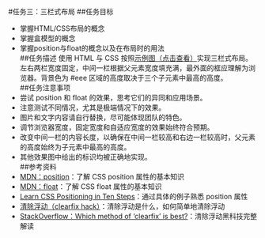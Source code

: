 #任务三：三栏式布局
##任务目标
* 掌握HTML/CSS布局的概念<br/>
* 掌握盒模型的概念<br/>
* 掌握position与float的概念以及在布局时的用法<br/>
##任务描述
使用 HTML 与 CSS 按照[示例图（点击查看）](http://7xrp04.com1.z0.glb.clouddn.com/task_1_3_1.png)实现三栏式布局。<br/>
左右两栏宽度固定，中间一栏根据父元素宽度填充满，最外面的框应理解为浏览器。背景色为 #eee 区域的高度取决于三个子元素中最高的高度。<br/>
##任务注意事项
* 尝试 position 和 float 的效果，思考它们的异同和应用场景。<br/>
* 注意测试不同情况，尤其是极端情况下的效果。<br/>
* 图片和文字内容请自行替换，尽可能体现团队的特色。<br/>
* 调节浏览器宽度，固定宽度和自适应宽度的效果始终符合预期。<br/>
* 改变中间一栏的内容长度，以确保在中间一栏较高和右边一栏较高时，父元素的高度始终为子元素中最高的高度。<br/>
* 其他效果图中给出的标识均被正确地实现。<br/>
##参考资料
* [MDN：position](https://developer.mozilla.org/zh-CN/docs/Web/CSS/position)：了解 CSS position 属性的基本知识<br/>
* [MDN：float](https://developer.mozilla.org/en-US/docs/Web/CSS/float)：了解 CSS float 属性的基本知识<br/>
* [Learn CSS Positioning in Ten Steps](http://www.barelyfitz.com/screencast/html-training/css/positioning/)：通过具体的例子熟悉 position 属性<br/>
* [清除浮动（clearfix hack）](http://zh.learnlayout.com/clearfix.html)：清除浮动是什么，如何简单地清除浮动<br/>
* [StackOverflow：Which method of ‘clearfix’ is best?](http://stackoverflow.com/questions/211383/which-method-of-clearfix-is-best)：清除浮动黑科技完整解读<br/>
